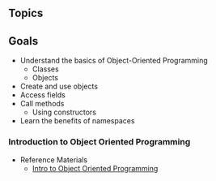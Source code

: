## Topics

## Goals
 - Understand the basics of Object-Oriented Programming
    - Classes
    - Objects
 - Create and use objects
 - Access fields
 - Call methods
    - Using constructors
 - Learn the benefits of namespaces
 

### Introduction to Object Oriented Programming
  - Reference Materials
    - [Intro to Object Oriented Programming](https://docs.google.com/presentation/d/1GWfWK3dwL8jkJgzq9QsUA98hciElgRdCNJ68B_csOLw/edit?usp=sharing)
